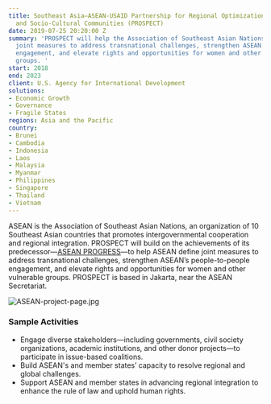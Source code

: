 ```yaml
---
title: Southeast Asia—ASEAN-USAID Partnership for Regional Optimization with the Political-Security
  and Socio-Cultural Communities (PROSPECT)
date: 2019-07-25 20:20:00 Z
summary: 'PROSPECT will help the Association of Southeast Asian Nations (ASEAN) define
  joint measures to address transnational challenges, strengthen ASEAN’s people-to-people
  engagement, and elevate rights and opportunities for women and other vulnerable
  groups. '
start: 2018
end: 2023
client: U.S. Agency for International Development
solutions:
- Economic Growth
- Governance
- Fragile States
regions: Asia and the Pacific
country:
- Brunei
- Cambodia
- Indonesia
- Laos
- Malaysia
- Myanmar
- Philippines
- Singapore
- Thailand
- Vietnam
---
```


ASEAN is the Association of Southeast Asian Nations, an organization of 10 Southeast Asian countries that promotes intergovernmental cooperation and regional integration. PROSPECT will build on the achievements of its predecessor—[ASEAN PROGRESS](https://www.dai.com/our-work/projects/southeast-asia-asean-us-partnership-good-governance-equitable-and-sustainable)—to help ASEAN define joint measures to address transnational challenges, strengthen ASEAN’s people-to-people engagement, and elevate rights and opportunities for women and other vulnerable groups. PROSPECT is based in Jakarta, near the ASEAN Secretariat.

![ASEAN-project-page.jpg](/uploads/ASEAN-project-page.jpg)

### Sample Activities

* Engage diverse stakeholders—including governments, civil society organizations, academic institutions, and other donor projects—to participate in issue-based coalitions.
* Build ASEAN's and member states’ capacity to resolve regional and global challenges.
* Support ASEAN and member states in advancing regional integration to enhance the rule of law and uphold human rights.
